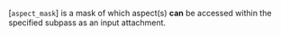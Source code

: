 [`aspect_mask`] is a mask of which aspect(s)  **can**  be accessed within
the specified subpass as an input attachment.